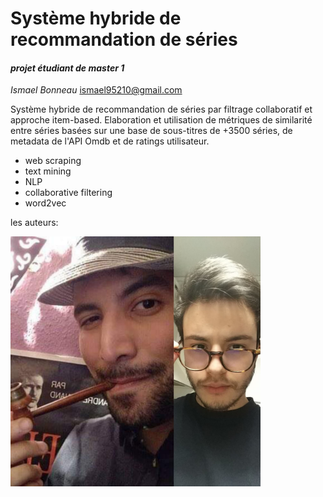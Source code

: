 # Système hybride de recommandation de séries

#### *projet étudiant de master 1*

_Ismael Bonneau_ <ismael95210@gmail.com>

Système hybride de recommandation de séries par filtrage collaboratif et approche item-based.
Elaboration et utilisation de métriques de similarité entre séries basées sur une base de sous-titres de +3500 séries,
de metadata de l'API Omdb et de ratings utilisateur.


- web scraping
- text mining
- NLP
- collaborative filtering
- word2vec



les auteurs:

<img src="images/genies2linfo.jpg" width="400">

